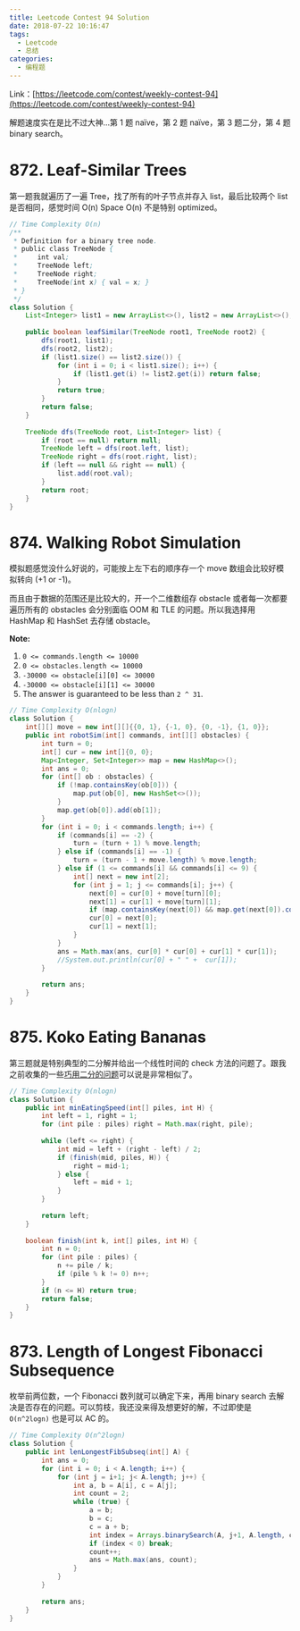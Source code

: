 ```yaml
---
title: Leetcode Contest 94 Solution
date: 2018-07-22 10:16:47
tags:
  - Leetcode
  - 总结
categories: 
  - 编程题
---
```


Link：[https://leetcode.com/contest/weekly-contest-94](https://leetcode.com/contest/weekly-contest-94)

解题速度实在是比不过大神...第 1 题 naïve，第 2 题 naïve，第 3 题二分，第 4 题 binary search。

<!-- more -->

# 872. Leaf-Similar Trees

第一题我就遍历了一遍 Tree，找了所有的叶子节点并存入 list，最后比较两个 list 是否相同，感觉时间 O(n) Space  O(n) 不是特别 optimized。

```java
// Time Complexity O(n)
/**
 * Definition for a binary tree node.
 * public class TreeNode {
 *     int val;
 *     TreeNode left;
 *     TreeNode right;
 *     TreeNode(int x) { val = x; }
 * }
 */
class Solution {
    List<Integer> list1 = new ArrayList<>(), list2 = new ArrayList<>();
    
    public boolean leafSimilar(TreeNode root1, TreeNode root2) {
        dfs(root1, list1);
        dfs(root2, list2);
        if (list1.size() == list2.size()) {
            for (int i = 0; i < list1.size(); i++) {
                if (list1.get(i) != list2.get(i)) return false;
            }
            return true;
        }
        return false;
    }
    
    TreeNode dfs(TreeNode root, List<Integer> list) {
        if (root == null) return null;
        TreeNode left = dfs(root.left, list);
        TreeNode right = dfs(root.right, list);
        if (left == null && right == null) {
            list.add(root.val);
        }
        return root;
    }
}
```

# 874. Walking Robot Simulation

模拟题感觉没什么好说的，可能按上左下右的顺序存一个 move 数组会比较好模拟转向 (+1 or -1)。

而且由于数据的范围还是比较大的，开一个二维数组存 obstacle 或者每一次都要遍历所有的 obstacles 会分别面临 OOM 和 TLE 的问题。所以我选择用 HashMap 和 HashSet 去存储 obstacle。

**Note:**

1. `0 <= commands.length <= 10000`
2. `0 <= obstacles.length <= 10000`
3. `-30000 <= obstacle[i][0] <= 30000`
4. `-30000 <= obstacle[i][1] <= 30000`
5. The answer is guaranteed to be less than `2 ^ 31`.

```java
// Time Complexity O(nlogn)
class Solution {
    int[][] move = new int[][]{{0, 1}, {-1, 0}, {0, -1}, {1, 0}};
    public int robotSim(int[] commands, int[][] obstacles) {
        int turn = 0;
        int[] cur = new int[]{0, 0};
        Map<Integer, Set<Integer>> map = new HashMap<>();
        int ans = 0;
        for (int[] ob : obstacles) {
            if (!map.containsKey(ob[0])) {
                map.put(ob[0], new HashSet<>());
            }
            map.get(ob[0]).add(ob[1]);
        }
        for (int i = 0; i < commands.length; i++) {
            if (commands[i] == -2) {
                turn = (turn + 1) % move.length;
            } else if (commands[i] == -1) {
                turn = (turn - 1 + move.length) % move.length;
            } else if (1 <= commands[i] && commands[i] <= 9) {
                int[] next = new int[2];
                for (int j = 1; j <= commands[i]; j++) {
                    next[0] = cur[0] + move[turn][0];
                    next[1] = cur[1] + move[turn][1];
                    if (map.containsKey(next[0]) && map.get(next[0]).contains(next[1])) break;
                    cur[0] = next[0];
                    cur[1] = next[1];
                }
            }
            ans = Math.max(ans, cur[0] * cur[0] + cur[1] * cur[1]);
            //System.out.println(cur[0] + " " +  cur[1]);
        }
        
        return ans;
    }
}
```

# 875. Koko Eating Bananas

第三题就是特别典型的二分解并给出一个线性时间的 check 方法的问题了。跟我之前收集的一些[巧用二分的问题](/2018/07/07/%E9%9C%80%E8%A6%81%E8%BD%AC%E6%8D%A2%E6%80%9D%E8%B7%AF%E7%9A%84%E4%B8%80%E4%BA%9B%E9%A2%98%E7%9B%AE/)可以说是非常相似了。

```java
// Time Complexity O(nlogn)
class Solution {
    public int minEatingSpeed(int[] piles, int H) {
        int left = 1, right = 1;
        for (int pile : piles) right = Math.max(right, pile);
        
        while (left <= right) {
            int mid = left + (right - left) / 2;
            if (finish(mid, piles, H)) {
                right = mid-1;
            } else {
                left = mid + 1;
            }
        }
        
        return left;
    }
    
    boolean finish(int k, int[] piles, int H) {
        int n = 0;
        for (int pile : piles) {
            n += pile / k;
            if (pile % k != 0) n++;
        }
        if (n <= H) return true;
        return false;
    }
}
```

# 873. Length of Longest Fibonacci Subsequence

枚举前两位数，一个 Fibonacci 数列就可以确定下来，再用 binary search 去解决是否存在的问题。可以剪枝，我还没来得及想更好的解，不过即使是 `O(n^2logn)` 也是可以 AC 的。

```java
// Time Complexity O(n^2logn)
class Solution {
    public int lenLongestFibSubseq(int[] A) {
        int ans = 0;
        for (int i = 0; i < A.length; i++) {
            for (int j = i+1; j< A.length; j++) {
                int a, b = A[i], c = A[j];
                int count = 2;
                while (true) {
                    a = b;
                    b = c;
                    c = a + b;
                    int index = Arrays.binarySearch(A, j+1, A.length, c);
                    if (index < 0) break;
                    count++;
                    ans = Math.max(ans, count);
                }
            }
        }
        
        return ans;
    }
}
```

